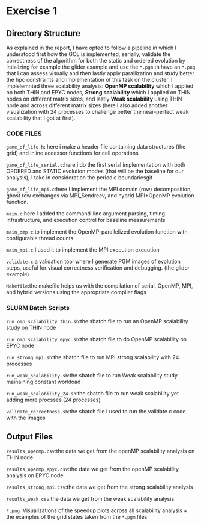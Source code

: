# Exercise 1

## Directory Structure
As explained in the report, I have opted to follow a pipeline in which I understood first how the GOL is implemented, serially, validate the correctness of the algorithm for both the static and ordered evolution by intializing for example the glider example and use the `*.pgm` th have an `*.png` that I can assess visually and then lastly apply parallization and study better the hpc constraints and implementation of this task on the cluster.
I implelemnted three scalability analysis: **OpenMP scalability** which I applied on both THIN and EPYC nodes, **Strong scalability** which I applied on THIN nodes on different matrix sizes, and lastly **Weak scalability**  using THIN node and across different matrix sizes (here I also added another visualization with 24 processes to challenge better the near-perfect weak scalability that I got at first). 

### CODE FILES
`game_of_life.h`: here  i make a header file containing data structures (the grid) and inline accessor functions for cell operations

`game_of_life_serial.c`:here i do the first serial implementation with both ORDERED and STATIC evolution modes (that will be the baseline for our analysis),  I take in consideration the periodic boundariesgit

`game_of_life_mpi.c`:here I implement the MPI domain (row) decomposition, ghost row exchanges via MPI_Sendrecv, and hybrid MPI+OpenMP evolution function.

`main.c`:here I added the command-line argument parsing, timing infrastructure, and execution control for baseline measurements

`main_omp.c`:to implement the OpenMP-parallelized evolution function with configurable thread counts

`main_mpi.c`:I used it to implement the MPI execution execution

`validate.c`:a validation tool where I generate PGM images of evolution steps, useful for visual correctness verification and debugging. (the glider example)

`Makefile`:the makefile helps us with the compilation of serial, OpenMP, MPI, and hybrid versions using the appropriate compiler flags


### SLURM Batch Scripts
`run_omp_scalability_thin.sh`:the sbatch file to run an  OpenMP scalability study on THIN node

`run_omp_scalability_epyc.sh`:the sbatch file to do OpenMP scalability on EPYC node

`run_strong_mpi.sh`:the sbatch file to run MPI strong scalability with 24 processes

`run_weak_scalability.sh`:the sbatch file to run Weak scalability study mainaining constant workload

`run_weak_scalability_24.sh`:the sbatch file to run weak scalability yet adding more procsses (24 processes)

`validate_correctness.sh`:the sbatch file I used to run the validate.c code with the images

## Output Files
`results_openmp.csv`:the data we get from the openMP scalability analysis on THIN node

`results_openmp_epyc.csv`:the data we get from the openMP scalability analysis on EPYC node

`results_strong_mpi.csv`:the data we get from the strong scalability analysis

`results_weak.csv`:the data we get from the weak scalability analysis

`*.png` :Visualizations of the speedup plots across all scalability analysis  + the examples of the grid states taken from the `*.pgm` files

